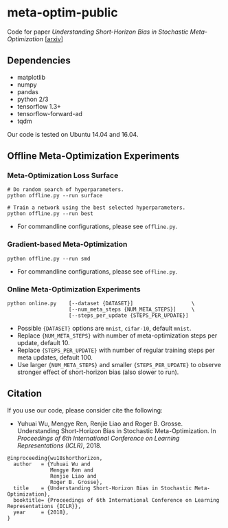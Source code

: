 # meta-optim-public
Code for paper
*Understanding Short-Horizon Bias in Stochastic Meta-Optimization* [[arxiv](https://arxiv.org/abs/1803.02021)]

## Dependencies
* matplotlib
* numpy
* pandas
* python 2/3
* tensorflow 1.3+
* tensorflow-forward-ad
* tqdm

Our code is tested on Ubuntu 14.04 and 16.04.

## Offline Meta-Optimization Experiments
### Meta-Optimization Loss Surface
```
# Do random search of hyperparameters.
python offline.py --run surface

# Train a network using the best selected hyperparameters.
python offline.py --run best
```
* For commandline configurations, please see `offline.py`.

### Gradient-based Meta-Optimization
```
python offline.py --run smd
```
* For commandline configurations, please see `offline.py`.

### Online Meta-Optimization Experiments
```
python online.py    [--dataset {DATASET}]                   \
                    [--num_meta_steps {NUM_META_STEPS}]     \
                    [--steps_per_update {STEPS_PER_UPDATE}]
```
* Possible `{DATASET}` options are `mnist`, `cifar-10`, default `mnist`.
* Replace `{NUM_META_STEPS}` with number of meta-optimization steps per update, default 10.
* Replace `{STEPS_PER_UPDATE}` with number of regular training steps per meta updates, default 100.
* Use larger `{NUM_META_STEPS}` and smaller `{STEPS_PER_UPDATE}` to observe stronger effect of short-horizon bias (also slower to run).

## Citation
If you use our code, please consider cite the following:
* Yuhuai Wu, Mengye Ren, Renjie Liao and Roger B. Grosse.
Understanding Short-Horizon Bias in Stochastic Meta-Optimization. 
In *Proceedings of 6th International Conference on Learning Representations (ICLR)*, 2018.

```
@inproceeding{wu18shorthorizon,
  author   = {Yuhuai Wu and 
              Mengye Ren and 
              Renjie Liao and 
              Roger B. Grosse},
  title    = {Understanding Short-Horizon Bias in Stochastic Meta-Optimization},
  booktitle= {Proceedings of 6th International Conference on Learning Representations {ICLR}},
  year     = {2018},
}
```
